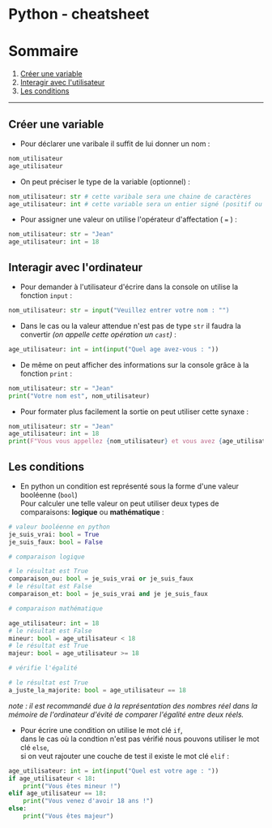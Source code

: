 # Python - cheatsheet

# Sommaire

1. [Créer une variable][head_1]
2. [Interagir avec l'utilisateur][head_2]
3. [Les conditions][head_3]
___

## Créer une variable

* Pour déclarer une varibale il suffit de lui donner un nom :
```python
nom_utilisateur
age_utilisateur
```

<!-- ajouter un lien sur le mot type vers une liste non exaustive des types en python -->
* On peut préciser le type de la variable (optionnel) :
```python
nom_utilisateur: str # cette varibale sera une chaine de caractères
age_utilisateur: int # cette variable sera un entier signé (positif ou négatif)
```

* Pour assigner une valeur on utilise l'opérateur d'affectation ( `=` ) :
```python
nom_utilisateur: str = "Jean"
age_utilisateur: int = 18
```

## Interagir avec l'ordinateur

* Pour demander à l'utilisateur d'écrire dans la console on utilise la fonction `input` :
```python
nom_utilisateur: str = input("Veuillez entrer votre nom : "")
```

* Dans le cas ou la valeur attendue n'est pas de type `str` il faudra la convertir *(on appelle cette opération un `cast`)* :
```python
age_utilisateur: int = int(input("Quel age avez-vous : "))
```

* De même on peut afficher des informations sur la console grâce à la fonction `print` :
```python
nom_utilisateur: str = "Jean"
print("Votre nom est", nom_utilisateur)
```

* Pour formater plus facilement la sortie on peut utiliser cette synaxe :
```python
nom_utilisateur: str = "Jean"
age_utilisateur: int = 18
print(F"Vous vous appellez {nom_utilisateur} et vous avez {age_utilisateur} ans !")
```

## Les conditions

* En python un condition est représenté sous la forme d'une valeur booléenne (`bool`)  
    Pour calculer une telle valeur on peut utiliser deux types de comparaisons: **logique** ou **mathématique** : 
```python
# valeur booléenne en python
je_suis_vrai: bool = True
je_suis_faux: bool = False

# comparaison logique

# le résultat est True
comparaison_ou: bool = je_suis_vrai or je_suis_faux
# le résultat est False
comparaison_et: bool = je_suis_vrai and je je_suis_faux

# comparaison mathématique

age_utilisateur: int = 18
# le résultat est False
mineur: bool = age_utilisateur < 18
# le résultat est True
majeur: bool = age_utilisateur >= 18

# vérifie l'égalité

# le résultat est True
a_juste_la_majorite: bool = age_utilisateur == 18
```
*_note_ : il est recommandé due à la représentation des nombres réel dans la mémoire de l'ordinateur d'évité de comparer l'égalité entre deux réels.*

* Pour écrire une condition on utilise le mot clé `if`,  
dans le cas où la condtion n'est pas vérifié nous pouvons utiliser le mot clé `else`,  
si on veut rajouter une couche de test il existe le mot clé `elif` :
```python
age_utilisateur: int = int(input("Quel est votre age : "))
if age_utilisateur < 18:
    print("Vous êtes mineur !")
elif age_utilisateur == 18:
    print("Vous venez d'avoir 18 ans !")
else:
    print("Vous êtes majeur")
```

[head_1]: ./python%20-%20cheatsheet.md#Créer%20une%20variable
[head_2]: ./python%20-%20cheatsheet.md#Interagir%20avec%20l'ordinateur
[head_3]: ./python%20-%20cheatsheet.md#Les%20conditions
